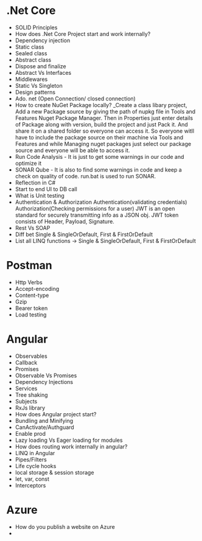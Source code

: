 # .Net Core

- SOLID Principles 
- How does .Net Core Project start and work internally?
- Dependency injection
- Static class
- Sealed class
- Abstract class
- Dispose and finalize 
- Abstract Vs Interfaces
- Middlewares
- Static Vs Singleton
- Design patterns
- Ado. net (Open Connection/ closed connection)
- How to create NuGet Package locally?
   _Create a class libary project, Add a new Package source by giving the path of nupkg file in Tools and Features Nuget Package Manager. Then in Properties just          enter details of Package along with version, build the project and just Pack it. And share it on a shared folder so everyone can access it. So everyone witll have      to include the package source on their machine via Tools and Features and while Managing nuget packages just select our package source and everyone will be able        to access it.
- Run Code Analysis - It is just to get some warnings in our code and optimize it
- SONAR Qube - It is also to find some warnings in code and keep a check on quality of code. run.bat is used to run SONAR.
- Reflection in C#
- Start to end UI to DB call
- What is Unit testing
- Authentication & Authorization
    Authentication(validating credentials)
    Authorization(Checking permissions for a user)
    JWT is an open standard for securely transmitting info as a JSON obj. JWT token consists of Header, Payload, Signature.
- Rest Vs SOAP
- Diff bet Single & SingleOrDefault, First & FirstOrDefault 
- List all LINQ functions -> Single & SingleOrDefault, First & FirstOrDefault 





# Postman 

- Http Verbs 
- Accept-encoding
- Content-type
- Gzip
- Bearer token
- Load testing



# Angular

- Observables
- Callback
- Promises
- Observable Vs Promises
- Dependency Injections
- Services 
- Tree shaking
- Subjects 
- RxJs library 
- How does Angular project start?
- Bundling and Minifying
- CanActivate/Authguard 
- Enable prod 
- Lazy loading Vs Eager loading for modules 
- How does routing work internally in angular?
- LINQ in Angular 
- Pipes/Filters
- Life cycle hooks 
- local storage & session storage
- let, var, const 
- Interceptors


# Azure

- How do you publish a website on Azure 
- 
